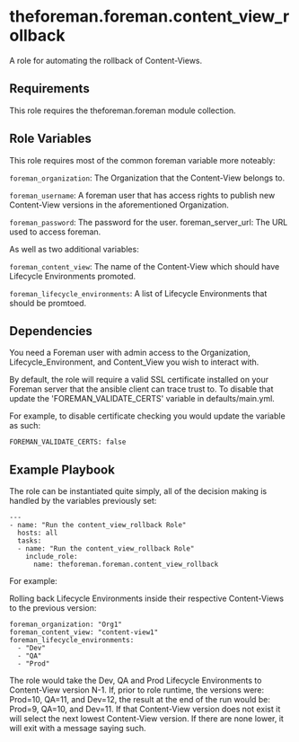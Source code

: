 theforeman.foreman.content_view_rollback
=========

A role for automating the rollback of Content-Views.

Requirements
------------

This role requires the theforeman.foreman module collection.

Role Variables
--------------

This role requires most of the common foreman variable more noteably:

`foreman_organization`: The Organization that the Content-View belongs to.

`foreman_username`: A foreman user that has access rights to publish new Content-View versions in the aforementioned Organization. 

`foreman_password`: The password for the user. foreman_server_url: The URL used to access foreman.


As well as two additional variables:

`foreman_content_view`: The name of the Content-View which should have Lifecycle Environments promoted.

`foreman_lifecycle_environments`: A list of Lifecycle Environments that should be promtoed.



Dependencies
------------

You need a Foreman user with admin access to the Organization, Lifecycle_Environment, and Content_View you wish to interact with.

By default, the role will require a valid SSL certificate installed on your Foreman server that the ansible client can trace trust to.  To disable that update the 'FOREMAN_VALIDATE_CERTS' variable in defaults/main.yml.

For example, to disable certificate checking you would update the variable as such:
```
FOREMAN_VALIDATE_CERTS: false
```

Example Playbook
----------------

The role can be instantiated quite simply, all of the decision making is handled by the variables previously set:

```
---
- name: "Run the content_view_rollback Role"
  hosts: all
  tasks:
  - name: "Run the content_view_rollback Role"
    include_role: 
      name: theforeman.foreman.content_view_rollback
```
For example:

Rolling back Lifecycle Environments inside their respective Content-Views to the previous version:
```
foreman_organization: "Org1"
foreman_content_view: "content-view1"
foreman_lifecycle_environments:
  - "Dev"
  - "QA"
  - "Prod"

```

The role would take the Dev, QA and Prod Lifecycle Environments to Content-View version N-1.  If, prior to role runtime, the versions were: Prod=10, QA=11, and Dev=12, the result at the end of the run would be: Prod=9, QA=10, and Dev=11.  If that Content-View version does not exist it will select the next lowest Content-View version.  If there are none lower, it will exit with a message saying such.

